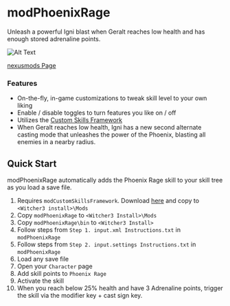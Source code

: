 # modPhoenixRage
Unleash a powerful Igni blast when Geralt reaches low health and has enough stored adrenaline points.

![Alt Text](https://staticdelivery.nexusmods.com/mods/952/images/1765-0-1467446111.png)

[nexusmods Page](http://www.nexusmods.com/witcher3/mods/1765?)

### Features

- On-the-fly, in-game customizations to tweak skill level to your own liking
- Enable / disable toggles to turn features you like on / off
- Utilizes the [Custom Skills Framework](http://www.nexusmods.com/witcher3/mods/1758/?)
- When Geralt reaches low health, Igni has a new second alternate casting mode that unleashes the power of the Phoenix, blasting all enemies in a nearby radius.



## Quick Start

modPhoenixRage automatically adds the Phoenix Rage skill to your skill tree as you load a save file. 

1. Requires ```modCustomSkillsFramework```. Download [here](http://www.nexusmods.com/witcher3/mods/1758/?) and copy to ```<Witcher3 install>\Mods```
2. Copy ```modPhoenixRage``` to ```<Witcher3 Install>\Mods```
3. Copy ```modPhoenixRage\bin``` to ```<Witcher3 Install>```
4. Follow steps from ```Step 1. input.xml Instructions.txt``` in ```modPhoenixRage```
5. Follow steps from ```Step 2. input.settings Instructions.txt``` in ```modPhoenixRage```
6. Load any save file  
7. Open your ```Character``` page  
8. Add skill points to ```Phoenix Rage```  
9. Activate the skill
10. When you reach below 25% health and have 3 Adrenaline points, trigger the skill via the modifier key + cast sign key.

